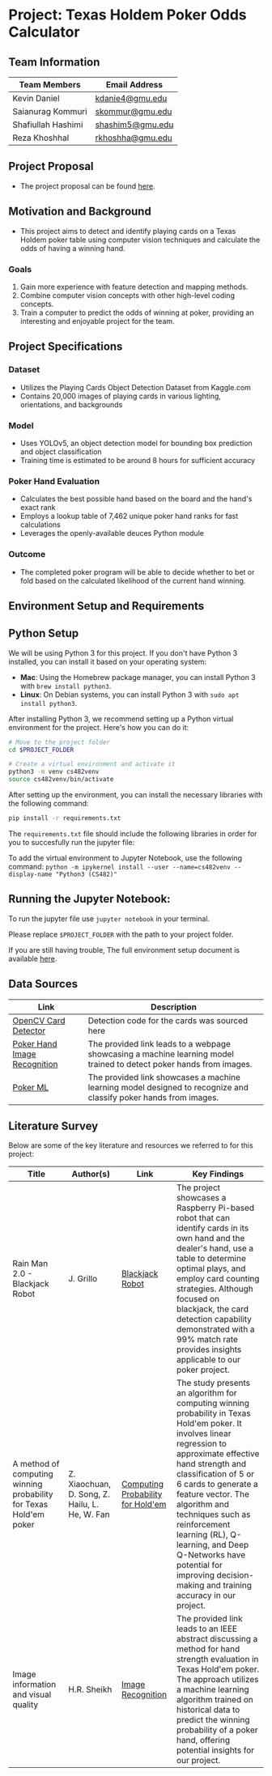 # Project: Texas Holdem Poker Odds Calculator
## Team Information

| Team Members       | Email Address   |
|--------------------|-----------------|
| Kevin Daniel       | kdanie4@gmu.edu |
| Saianurag Kommuri  | skommur@gmu.edu |
| Shafiullah Hashimi | shashim5@gmu.edu|
| Reza Khoshhal      | rkhoshha@gmu.edu|

## Project Proposal 
- The project proposal can be found [here](https://docs.google.com/document/d/15ecoP3ZsK5myAPOcKUsPFbqGT3KCkJQoNnVF8iDrlcQ/).

## Motivation and Background

- This project aims to detect and identify playing cards on a Texas Holdem poker table using computer vision techniques and calculate the odds of having a winning hand.

### Goals

1. Gain more experience with feature detection and mapping methods.
2. Combine computer vision concepts with other high-level coding concepts.
3. Train a computer to predict the odds of winning at poker, providing an interesting and enjoyable project for the team.

## Project Specifications

### Dataset

- Utilizes the Playing Cards Object Detection Dataset from Kaggle.com
- Contains 20,000 images of playing cards in various lighting, orientations, and backgrounds

### Model

- Uses YOLOv5, an object detection model for bounding box prediction and object classification
- Training time is estimated to be around 8 hours for sufficient accuracy

### Poker Hand Evaluation

- Calculates the best possible hand based on the board and the hand's exact rank
- Employs a lookup table of 7,462 unique poker hand ranks for fast calculations
- Leverages the openly-available deuces Python module

### Outcome

- The completed poker program will be able to decide whether to bet or fold based on the calculated likelihood of the current hand winning.


## Environment Setup and Requirements

## Python Setup

We will be using Python 3 for this project. If you don't have Python 3 installed, you can install it based on your operating system:

- **Mac**: Using the Homebrew package manager, you can install Python 3 with `brew install python3`.
- **Linux**: On Debian systems, you can install Python 3 with `sudo apt install python3`.

After installing Python 3, we recommend setting up a Python virtual environment for the project. Here's how you can do it:

```bash
# Move to the project folder
cd $PROJECT_FOLDER

# Create a virtual environment and activate it
python3 -m venv cs482venv
source cs482venv/bin/activate
```
After setting up the environment, you can install the necessary libraries with the following command:
```bash
pip install -r requirements.txt
```
The `requirements.txt` file should include the following libraries in order for you to succesfully run the jupyter file:

To add the virtual environment to Jupyter Notebook, use the following command:
`python -m ipykernel install --user --name=cs482venv --display-name "Python3 (CS482)" `

## Running the Jupyter Notebook:
To run the jupyter file use `jupyter notebook` in your terminal. 

Please replace `$PROJECT_FOLDER` with the path to your project folder.

If you are still having trouble, The full environment setup document is available [here](./CS482%20Computer%20Vision%20-%20Python%20Getting%20Started.pdf).


## Data Sources

| Link | Description |
|------|-------------|
| [OpenCV Card Detector](https://github.com/EdjeElectronics/OpenCV-Playing-Card-Detector/blob/master/Cards.py) | Detection code for the cards was sourced here |
| [Poker Hand Image Recognition](https://samyzaf.com/ML/poker2/poker2.html) | The provided link leads to a webpage showcasing a machine learning model trained to detect poker hands from images. |
| [Poker ML](https://github.com/sagor999/poker_ml) | The provided link showcases a machine learning model designed to recognize and classify poker hands from images. |

## Literature Survey

Below are some of the key literature and resources we referred to for this project:

| Title | Author(s) | Link | Key Findings |
|-------|-----------|------|--------------|
| Rain Man 2.0 - Blackjack Robot | J. Grillo | [Blackjack Robot](https://hackaday.io/project/27639-rain-man-20-blackjack-robot.) | The project showcases a Raspberry Pi-based robot that can identify cards in its own hand and the dealer's hand, use a table to determine optimal plays, and employ card counting strategies. Although focused on blackjack, the card detection capability demonstrated with a 99% match rate provides insights applicable to our poker project.|
| A method of computing winning probability for Texas Hold'em poker| Z. Xiaochuan, D. Song, Z. Hailu, L. He, W. Fan | [Computing Probability for Hold'em](http://www.ijmlc.org/papers/275-LC009.pdf) | The study presents an algorithm for computing winning probability in Texas Hold'em poker. It involves linear regression to approximate effective hand strength and classification of 5 or 6 cards to generate a feature vector. The algorithm and techniques such as reinforcement learning (RL), Q-learning, and Deep Q-Networks have potential for improving decision-making and training accuracy in our project. |
| Image information and visual quality | H.R. Sheikh | [Image Recognition](https://ieeexplore.ieee.org/abstract/document/1576816?casa_token=DxQnaal5t3AAAAAA:wQq0qZWCt-_YJic-zXD-OxRedXb5AdJQtD1TspsTfOvGwCQKTly1e57sq51XhXep6tZXaWUI) | The provided link leads to an IEEE abstract discussing a method for hand strength evaluation in Texas Hold'em poker. The approach utilizes a machine learning algorithm trained on historical data to predict the winning probability of a poker hand, offering potential insights for our project. |
